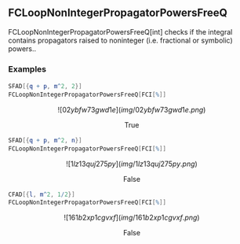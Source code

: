 ##  FCLoopNonIntegerPropagatorPowersFreeQ 

FCLoopNonIntegerPropagatorPowersFreeQ[int] checks if the integral contains propagators raised to noninteger (i.e. fractional or symbolic) powers..

###  Examples 

```mathematica
SFAD[{q + p, m^2, 2}]
FCLoopNonIntegerPropagatorPowersFreeQ[FCI[%]]
```

$$![02ybfw73gwd1e](img/02ybfw73gwd1e.png)$$

$$\text{True}$$

```mathematica
SFAD[{q + p, m^2, n}]
FCLoopNonIntegerPropagatorPowersFreeQ[FCI[%]]
```

$$![1lz13quj275py](img/1lz13quj275py.png)$$

$$\text{False}$$

```mathematica
CFAD[{l, m^2, 1/2}]
FCLoopNonIntegerPropagatorPowersFreeQ[FCI[%]]
```

$$![161b2xp1cgvxf](img/161b2xp1cgvxf.png)$$

$$\text{False}$$